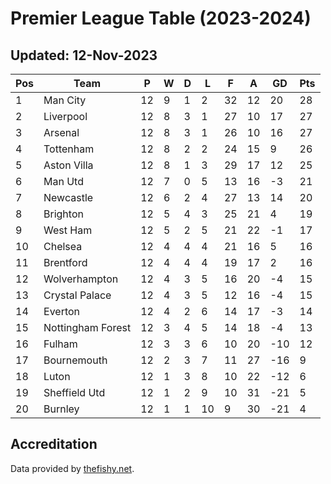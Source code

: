 # Premier League Table (2023-2024)
## Updated: 12-Nov-2023

| Pos | Team | P | W | D | L | F | A | GD | Pts |
| --- | --- | --- | --- | --- | --- | --- | --- | --- | --- |
| 1 | Man City | 12 | 9 | 1 | 2 | 32 | 12 | 20 | 28 |
| 2 | Liverpool | 12 | 8 | 3 | 1 | 27 | 10 | 17 | 27 |
| 3 | Arsenal | 12 | 8 | 3 | 1 | 26 | 10 | 16 | 27 |
| 4 | Tottenham | 12 | 8 | 2 | 2 | 24 | 15 | 9 | 26 |
| 5 | Aston Villa | 12 | 8 | 1 | 3 | 29 | 17 | 12 | 25 |
| 6 | Man Utd | 12 | 7 | 0 | 5 | 13 | 16 | -3 | 21 |
| 7 | Newcastle | 12 | 6 | 2 | 4 | 27 | 13 | 14 | 20 |
| 8 | Brighton | 12 | 5 | 4 | 3 | 25 | 21 | 4 | 19 |
| 9 | West Ham | 12 | 5 | 2 | 5 | 21 | 22 | -1 | 17 |
| 10 | Chelsea | 12 | 4 | 4 | 4 | 21 | 16 | 5 | 16 |
| 11 | Brentford | 12 | 4 | 4 | 4 | 19 | 17 | 2 | 16 |
| 12 | Wolverhampton | 12 | 4 | 3 | 5 | 16 | 20 | -4 | 15 |
| 13 | Crystal Palace | 12 | 4 | 3 | 5 | 12 | 16 | -4 | 15 |
| 14 | Everton | 12 | 4 | 2 | 6 | 14 | 17 | -3 | 14 |
| 15 | Nottingham Forest | 12 | 3 | 4 | 5 | 14 | 18 | -4 | 13 |
| 16 | Fulham | 12 | 3 | 3 | 6 | 10 | 20 | -10 | 12 |
| 17 | Bournemouth | 12 | 2 | 3 | 7 | 11 | 27 | -16 | 9 |
| 18 | Luton | 12 | 1 | 3 | 8 | 10 | 22 | -12 | 6 |
| 19 | Sheffield Utd | 12 | 1 | 2 | 9 | 10 | 31 | -21 | 5 |
| 20 | Burnley | 12 | 1 | 1 | 10 | 9 | 30 | -21 | 4 |

## Accreditation 

Data provided by [thefishy.net](https://www.thefishy.net/).